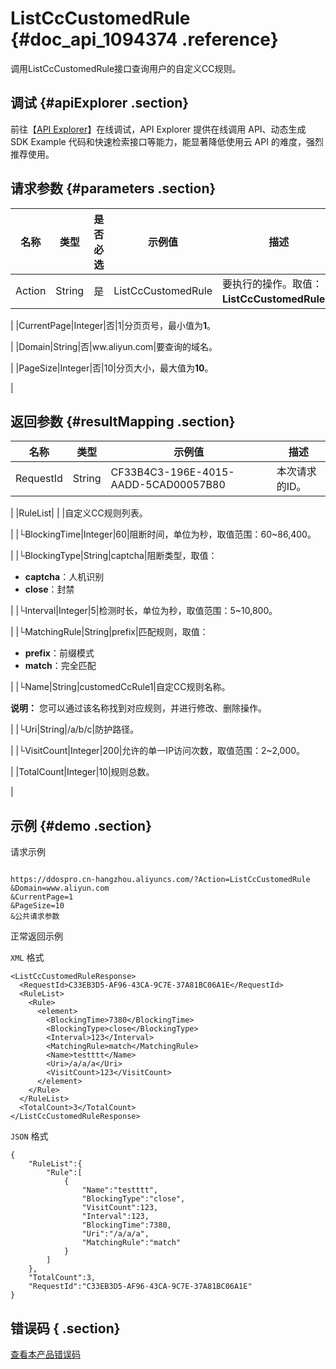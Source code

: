 # ListCcCustomedRule {#doc_api_1094374 .reference}

调用ListCcCustomedRule接口查询用户的自定义CC规则。

## 调试 {#apiExplorer .section}

前往【[API Explorer](https://api.aliyun.com/#product=DDoSPro&api=ListCcCustomedRule)】在线调试，API Explorer 提供在线调用 API、动态生成 SDK Example 代码和快速检索接口等能力，能显著降低使用云 API 的难度，强烈推荐使用。

## 请求参数 {#parameters .section}

|名称|类型|是否必选|示例值|描述|
|--|--|----|---|--|
|Action|String|是|ListCcCustomedRule|要执行的操作。取值：**ListCcCustomedRule**。

 |
|CurrentPage|Integer|否|1|分页页号，最小值为**1**。

 |
|Domain|String|否|ww.aliyun.com|要查询的域名。

 |
|PageSize|Integer|否|10|分页大小，最大值为**10**。

 |

## 返回参数 {#resultMapping .section}

|名称|类型|示例值|描述|
|--|--|---|--|
|RequestId|String|CF33B4C3-196E-4015-AADD-5CAD00057B80|本次请求的ID。

 |
|RuleList| | |自定义CC规则列表。

 |
|└BlockingTime|Integer|60|阻断时间，单位为秒，取值范围：60~86,400。

 |
|└BlockingType|String|captcha|阻断类型，取值：

 -   **captcha**：人机识别
-   **close**：封禁

 |
|└Interval|Integer|5|检测时长，单位为秒，取值范围：5~10,800。

 |
|└MatchingRule|String|prefix|匹配规则，取值：

 -   **prefix**：前缀模式
-   **match**：完全匹配

 |
|└Name|String|customedCcRule1|自定CC规则名称。

 **说明：** 您可以通过该名称找到对应规则，并进行修改、删除操作。

 |
|└Uri|String|/a/b/c|防护路径。

 |
|└VisitCount|Integer|200|允许的单一IP访问次数，取值范围：2~2,000。

 |
|TotalCount|Integer|10|规则总数。

 |

## 示例 {#demo .section}

请求示例

``` {#request_demo}

https://ddospro.cn-hangzhou.aliyuncs.com/?Action=ListCcCustomedRule
&Domain=www.aliyun.com
&CurrentPage=1
&PageSize=10
&公共请求参数

```

正常返回示例

`XML` 格式

``` {#xml_return_success_demo}
<ListCcCustomedRuleResponse>
  <RequestId>C33EB3D5-AF96-43CA-9C7E-37A81BC06A1E</RequestId>
  <RuleList>
    <Rule>
      <element>
        <BlockingTime>7380</BlockingTime>
        <BlockingType>close</BlockingType>
        <Interval>123</Interval>
        <MatchingRule>match</MatchingRule>
        <Name>testttt</Name>
        <Uri>/a/a/a</Uri>
        <VisitCount>123</VisitCount>
      </element>
    </Rule>
  </RuleList>
  <TotalCount>3</TotalCount>
</ListCcCustomedRuleResponse>

```

`JSON` 格式

``` {#json_return_success_demo}
{
	"RuleList":{
		"Rule":[
			{
				"Name":"testttt",
				"BlockingType":"close",
				"VisitCount":123,
				"Interval":123,
				"BlockingTime":7380,
				"Uri":"/a/a/a",
				"MatchingRule":"match"
			}
		]
	},
	"TotalCount":3,
	"RequestId":"C33EB3D5-AF96-43CA-9C7E-37A81BC06A1E"
}
```

## 错误码 { .section}

[查看本产品错误码](https://error-center.aliyun.com/status/product/DDoSPro)

